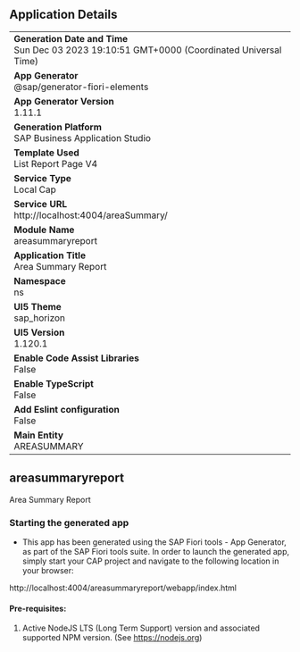 ## Application Details
|               |
| ------------- |
|**Generation Date and Time**<br>Sun Dec 03 2023 19:10:51 GMT+0000 (Coordinated Universal Time)|
|**App Generator**<br>@sap/generator-fiori-elements|
|**App Generator Version**<br>1.11.1|
|**Generation Platform**<br>SAP Business Application Studio|
|**Template Used**<br>List Report Page V4|
|**Service Type**<br>Local Cap|
|**Service URL**<br>http://localhost:4004/areaSummary/
|**Module Name**<br>areasummaryreport|
|**Application Title**<br>Area Summary Report|
|**Namespace**<br>ns|
|**UI5 Theme**<br>sap_horizon|
|**UI5 Version**<br>1.120.1|
|**Enable Code Assist Libraries**<br>False|
|**Enable TypeScript**<br>False|
|**Add Eslint configuration**<br>False|
|**Main Entity**<br>AREASUMMARY|

## areasummaryreport

Area Summary Report

### Starting the generated app

-   This app has been generated using the SAP Fiori tools - App Generator, as part of the SAP Fiori tools suite.  In order to launch the generated app, simply start your CAP project and navigate to the following location in your browser:

http://localhost:4004/areasummaryreport/webapp/index.html

#### Pre-requisites:

1. Active NodeJS LTS (Long Term Support) version and associated supported NPM version.  (See https://nodejs.org)


